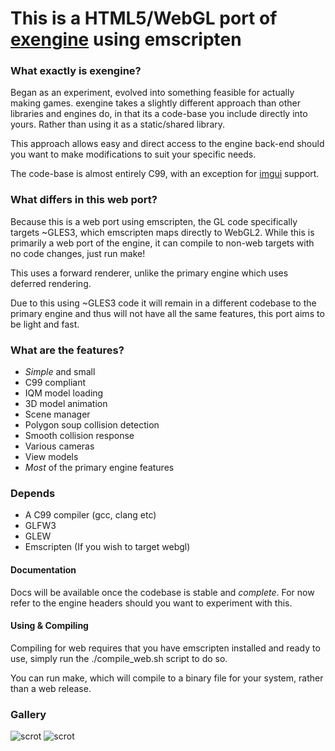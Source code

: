 # This is a HTML5/WebGL port of [exengine](https://github.com/exezin/exengine-testing) using emscripten

### What exactly is exengine?
Began as an experiment, evolved into something feasible for actually making games.  exengine takes a slightly
different approach than other libraries and engines do, in that its a code-base you include directly into yours.  Rather than using it as a static/shared library.

This approach allows easy and direct access to the engine back-end should you want to make modifications to suit your specific needs.

The code-base is almost entirely C99, with an exception for [imgui](https://github.com/ocornut/imgui) support.

### What differs in this web port?
Because this is a web port using emscripten, the GL code specifically targets ~GLES3, which emscripten maps directly to WebGL2.  While this is primarily a web port of the engine, it can compile to non-web targets with no code changes, just run make!

This uses a forward renderer, unlike the primary engine which uses deferred rendering.

Due to this using ~GLES3 code it will remain in a different codebase to the primary engine and thus will not have all the same features, this port aims to be light and fast.

### What are the features?
* *Simple* and small
* C99 compliant
* IQM model loading
* 3D model animation
* Scene manager
* Polygon soup collision detection
* Smooth collision response
* Various cameras
* View models
* *Most* of the primary engine features

### Depends
* A C99 compiler (gcc, clang etc)
* GLFW3
* GLEW
* Emscripten (If you wish to target webgl)

#### Documentation
Docs will be available once the codebase is stable and *complete*.  For now refer to the engine headers should you want to experiment with this.

#### Using & Compiling
Compiling for web requires that you have emscripten installed and ready to use, simply run the ./compile_web.sh script to do so.

You can run make, which will compile to a binary file for your system, rather than a web release.

### Gallery
![scrot](https://i.imgur.com/iAKEHpT.png)
![scrot](https://i.imgur.com/fsUDSdJ.png)
